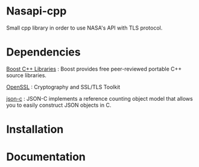# Nasapi-cpp

Small cpp library in order to use NASA's API with TLS protocol.

# Dependencies
[Boost C++ Libraries](https://www.boost.org/) : Boost provides free peer-reviewed portable C++ source libraries.

[OpenSSL](https://www.openssl.org/) : Cryptography and SSL/TLS Toolkit

[json-c](https://github.com/json-c/json-c#json-c) : JSON-C implements a reference counting object model that allows you to easily construct JSON objects in C.

# Installation

# Documentation
